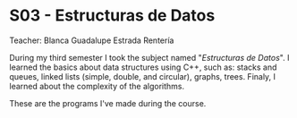 # S03 - Estructuras de Datos

Teacher: Blanca Guadalupe Estrada Rentería

During my third semester I took the subject named "*Estructuras de Datos*". I learned the basics about data structures using C++, such as: stacks and queues, linked lists (simple, double, and circular), graphs, trees. Finaly, I learned about the complexity of the algorithms.

These are the programs I've made during the course.
